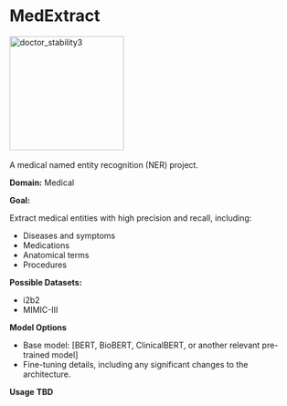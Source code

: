 # **MedExtract**
<img src="https://github.com/naoufal51/MedExtract/assets/15954923/a0dff490-5f8c-4ed2-9cee-fc62bac99b34" width="200" alt="doctor_stability3"> 

A medical named entity recognition (NER) project.

**Domain:** Medical

**Goal:**

Extract medical entities with high precision and recall, including:
* Diseases and symptoms
* Medications 
* Anatomical terms
* Procedures

**Possible Datasets:**

* i2b2
* MIMIC-III

**Model Options**

* Base model: [BERT, BioBERT, ClinicalBERT, or another relevant pre-trained model]
* Fine-tuning details, including any significant changes to the architecture.

**Usage**
**TBD**
